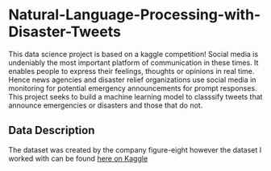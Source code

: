 # Natural-Language-Processing-with-Disaster-Tweets
This data science project is based on a kaggle competition! Social media is undeniably the most important platform of communication in these times. It enables people to express their feelings, thoughts or opinions in real time. Hence news agencies and disaster relief organizations use social media in monitoring for potential emergency announcements for prompt responses. This project seeks to build a machine learning model to classsify tweets that announce emergencies or disasters and those that do not.

## Data Description
The dataset was created by the company figure-eight however the dataset I worked with can be found [here on Kaggle](https://www.kaggle.com/competitions/nlp-getting-started/data)
